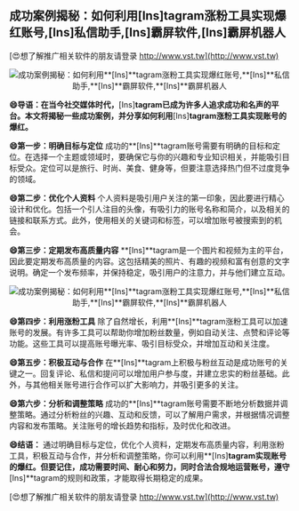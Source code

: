## **成功案例揭秘：如何利用**[Ins]**tagram涨粉工具实现爆红账号,**[Ins]**私信助手,**[Ins]**霸屏软件,**[Ins]**霸屏机器人**

[😍想了解推广相关软件的朋友请登录 http://www.vst.tw](http://www.vst.tw)

 <center><img src="https://vst.tw/MP4/tuiguang/png/3.png" alt="成功案例揭秘：如何利用**[Ins]**tagram涨粉工具实现爆红账号,**[Ins]**私信助手,**[Ins]**霸屏软件,**[Ins]**霸屏机器人"></center>

**😄导语：在当今社交媒体时代，**[Ins]**tagram已成为许多人追求成功和名声的平台。本文将揭秘一些成功案例，并分享如何利用**[Ins]**tagram涨粉工具实现账号的爆红。**

**😄第一步：明确目标与定位**
成功的**[Ins]**tagram账号需要有明确的目标和定位。在选择一个主题或领域时，要确保它与你的兴趣和专业知识相关，并能吸引目标受众。定位可以是旅行、时尚、美食、健身等，但要注意选择热门但不过度竞争的领域。

**😄第二步：优化个人资料**
个人资料是吸引用户关注的第一印象，因此要进行精心设计和优化。包括一个引人注目的头像，有吸引力的账号名称和简介，以及相关的链接和联系方式。此外，使用相关的关键词和标签，可以增加账号被搜索到的机会。

**😄第三步：定期发布高质量内容**
**[Ins]**tagram是一个图片和视频为主的平台，因此要定期发布高质量的内容。这包括精美的照片、有趣的视频和富有创意的文字说明。确定一个发布频率，并保持稳定，吸引用户的注意力，并与他们建立互动。

 <center><img src="https://vst.tw/MP4/tuiguang/png/7.png" alt="成功案例揭秘：如何利用**[Ins]**tagram涨粉工具实现爆红账号,**[Ins]**私信助手,**[Ins]**霸屏软件,**[Ins]**霸屏机器人"></center>

**😄第四步：利用涨粉工具**
除了自然增长，利用**[Ins]**tagram涨粉工具可以加速账号的发展。有许多工具可以帮助你增加粉丝数量，例如自动关注、点赞和评论等功能。这些工具可以提高账号曝光率、吸引目标受众，并增加互动和关注度。

**😄第五步：积极互动与合作**
在**[Ins]**tagram上积极与粉丝互动是成功账号的关键之一。回复评论、私信和提问可以增加用户参与度，并建立忠实的粉丝基础。此外，与其他相关账号进行合作可以扩大影响力，并吸引更多的关注。

**😄第六步：分析和调整策略**
成功的**[Ins]**tagram账号需要不断地分析数据并调整策略。通过分析粉丝的兴趣、互动和反馈，可以了解用户需求，并根据情况调整内容和发布策略。关注账号的增长趋势和指标，及时优化和改进。

**😄结语：**
通过明确目标与定位，优化个人资料，定期发布高质量内容，利用涨粉工具，积极互动与合作，并分析和调整策略，你可以利用**[Ins]**tagram实现账号的爆红。但要记住，成功需要时间、耐心和努力，同时合法合规地运营账号，遵守**[Ins]**tagram的规则和政策，才能取得长期稳定的成果。

[😍想了解推广相关软件的朋友请登录 http://www.vst.tw](http://www.vst.tw)



